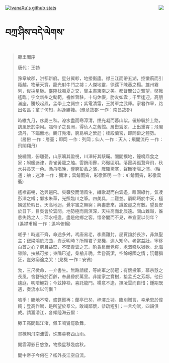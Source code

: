 [![IvanaXu's github stats](https://github-readme-stats.vercel.app/api?username=IvanaXu&show_icons=true&theme=vue-dark)](https://github.com/anuraghazra/github-readme-stats)
<img align="right" src="https://github-readme-stats.vercel.app/api/top-langs/?username=IvanaXu&langs_count=3&theme=graywhite" />
# བཀྲ་ཤིས་བདེ་ལེགས་
> 滕王閣序
> 
> 唐代：王勃 
> 
> 豫章故郡，洪都新府。星分翼軫，地接衡廬。襟三江而帶五湖，控蠻荊而引甌越。物華天寶，龍光射牛鬥之墟；人傑地靈，徐孺下陳蕃之榻。雄州霧列，俊採星馳。臺隍枕夷夏之交，賓主盡東南之美。都督閻公之雅望，棨戟遙臨；宇文新州之懿範，襜帷暫駐。十旬休假，勝友如雲；千里逢迎，高朋滿座。騰蛟起鳳，孟學士之詞宗；紫電清霜，王將軍之武庫。家君作宰，路出名區；童子何知，躬逢勝餞。(豫章故郡 一作：南昌故郡)
> 
> 時維九月，序屬三秋。潦水盡而寒潭清，煙光凝而暮山紫。儼驂騑於上路，訪風景於崇阿。臨帝子之長洲，得仙人之舊館。層巒聳翠，上出重霄；飛閣流丹，下臨無地。鶴汀鳧渚，窮島嶼之縈迴；桂殿蘭宮，即岡巒之體勢。（層巒 一作：層臺；即岡 一作：列岡；仙人 一作：天人；飛閣流丹 一作：飛閣翔丹）
> 
> 披繡闥，俯雕甍，山原曠其盈視，川澤紆其駭矚。閭閻撲地，鐘鳴鼎食之家；舸艦迷津，青雀黃龍之舳。雲銷雨霽，彩徹區明。落霞與孤鶩齊飛，秋水共長天一色。漁舟唱晚，響窮彭蠡之濱，雁陣驚寒，聲斷衡陽之浦。(軸 通：舳；迷津 一作：彌津；雲銷雨霽，彩徹區明 一作：虹銷雨霽，彩徹雲衢)
> 
> 遙襟甫暢，逸興遄飛。爽籟發而清風生，纖歌凝而白雲遏。睢園綠竹，氣凌彭澤之樽；鄴水朱華，光照臨川之筆。四美具，二難並。窮睇眄於中天，極娛遊於暇日。天高地迥，覺宇宙之無窮；興盡悲來，識盈虛之有數。望長安於日下，目吳會於雲間。地勢極而南溟深，天柱高而北辰遠。關山難越，誰悲失路之人；萍水相逢，盡是他鄉之客。懷帝閽而不見，奉宣室以何年？(遙襟甫暢 一作：遙吟俯暢)
> 
> 嗟乎！時運不齊，命途多舛。馮唐易老，李廣難封。屈賈誼於長沙，非無聖主；竄梁鴻於海曲，豈乏明時？所賴君子見機，達人知命。老當益壯，寧移白首之心？窮且益堅，不墜青雲之志。酌貪泉而覺爽，處涸轍以猶歡。北海雖賒，扶搖可接；東隅已逝，桑榆非晚。孟嘗高潔，空餘報國之情；阮籍猖狂，豈效窮途之哭！(見機 一作：安貧)
> 
> 勃，三尺微命，一介書生。無路請纓，等終軍之弱冠；有懷投筆，慕宗愨之長風。舍簪笏於百齡，奉晨昏於萬里。非謝家之寶樹，接孟氏之芳鄰。他日趨庭，叨陪鯉對；今茲捧袂，喜託龍門。楊意不逢，撫凌雲而自惜；鍾期既遇，奏流水以何慚？
> 
> 嗚乎！勝地不常，盛筵難再；蘭亭已矣，梓澤丘墟。臨別贈言，幸承恩於偉餞；登高作賦，是所望於羣公。敢竭鄙懷，恭疏短引；一言均賦，四韻俱成。請灑潘江，各傾陸海云爾：
> 
> 滕王高閣臨江渚，佩玉鳴鸞罷歌舞。
> 
> 畫棟朝飛南浦雲，珠簾暮卷西山雨。
> 
> 閒雲潭影日悠悠，物換星移幾度秋。
> 
> 閣中帝子今何在？檻外長江空自流。
>